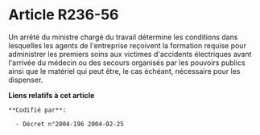 # Article R236-56

Un arrêté du ministre chargé du travail détermine les conditions dans lesquelles les agents de l'entreprise reçoivent la
formation requise pour administrer les premiers soins aux victimes d'accidents électriques avant l'arrivée du médecin ou des
secours organisés par les pouvoirs publics ainsi que le matériel qui peut être, le cas échéant, nécessaire pour les
dispenser.

**Liens relatifs à cet article**

	**Codifié par**:

	  - Décret n°2004-196 2004-02-25
